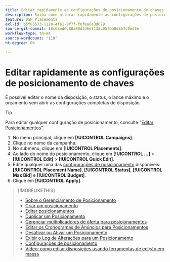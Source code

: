 ```yaml
---
title: Editar rapidamente as configurações de posicionamento de chaves
description: Saiba como alterar rapidamente as configurações de posicionamento de chaves.
feature: DSP Placements
exl-id: b5f83573-112a-4fa1-9f7f-f0fea8e3d079
source-git-commit: 18c68edec80a80d236df138c05fba8d857c9ed9e
workflow-type: tm+mt
source-wordcount: '119'
ht-degree: 0%

---
```


# Editar rapidamente as configurações de posicionamento de chaves

<!-- Some placements don't have this option. Clarify which placement types aren't eligible -- is it PG placements, or all placements using private inventory? And anything else? -->

É possível editar o nome da disposição, o status, o lance máximo e o orçamento sem abrir as configurações completas de disposição.

>[!TIP]
>
> Para editar qualquer configuração de posicionamento, consulte &quot;[Editar Posicionamentos](/help/dsp/campaign-management/placements/placement-edit.md)&quot;.

1. No menu principal, clique em **[!UICONTROL Campaigns]**.
1. Clique no nome da campanha.
1. No submenu, clique em **[!UICONTROL Placements]**.
1. Ao lado do nome do posicionamento, clique em **[!UICONTROL ...]** > **[!UICONTROL Edit]** > **[!UICONTROL Quick Edit]**.
1. Edite qualquer uma das [configurações de posicionamento](placement-settings.md) disponíveis: **[!UICONTROL Placement Name]**, **[!UICONTROL Status]**, **[!UICONTROL Max Bid]** e **[!UICONTROL Budget]**.
1. Clique em **[!UICONTROL Apply]**.

>[!MORELIKETHIS]
>
>* [Sobre o Gerenciamento de Posicionamento](placement-about.md)
>* [Criar um posicionamento](placement-create.md)
>* [Editar posicionamentos](placement-edit.md)
>* [Duplicar um Posicionamento](placement-duplicate.md)
>* [Gerenciar multiplicadores de oferta para posicionamentos](placement-manage-bid-multipliers.md)
>* [Editar os Cronogramas de Anúncios para Posicionamentos](placement-edit-ad-schedule.md)
>* [Desativar ou Ativar um Posicionamento](placement-pause-activate.md)
>* [Exibir o Log de Alterações para um Posicionamento](placement-change-log.md)
>* [Configurações de posicionamento](placement-settings.md)
>* [Vídeo: como editar disposições usando ferramentas de edição em massa](https://experienceleague.adobe.com/docs/advertising-learn/tutorials/dsp/bulk-edit-placement-tools.html?lang=pt-BR)
